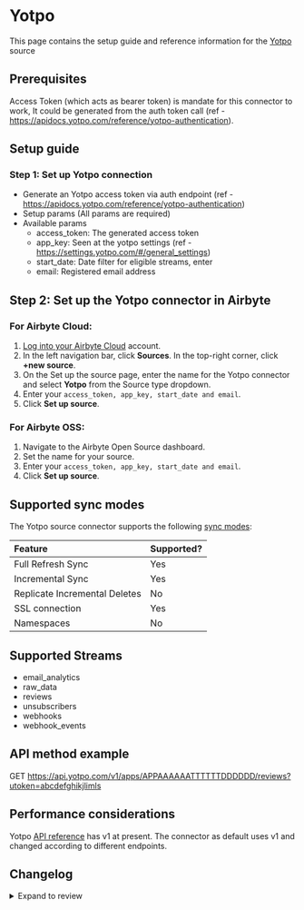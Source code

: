 # Yotpo

This page contains the setup guide and reference information for the [Yotpo](https://apidocs.yotpo.com/reference/welcome) source

## Prerequisites

Access Token (which acts as bearer token) is mandate for this connector to work, It could be generated from the auth token call (ref - https://apidocs.yotpo.com/reference/yotpo-authentication).

## Setup guide

### Step 1: Set up Yotpo connection

- Generate an Yotpo access token via auth endpoint (ref - https://apidocs.yotpo.com/reference/yotpo-authentication)
- Setup params (All params are required)
- Available params
  - access_token: The generated access token
  - app_key: Seen at the yotpo settings (ref - https://settings.yotpo.com/#/general_settings)
  - start_date: Date filter for eligible streams, enter
  - email: Registered email address

## Step 2: Set up the Yotpo connector in Airbyte

### For Airbyte Cloud:

1. [Log into your Airbyte Cloud](https://cloud.airbyte.io/workspaces) account.
2. In the left navigation bar, click **Sources**. In the top-right corner, click **+new source**.
3. On the Set up the source page, enter the name for the Yotpo connector and select **Yotpo** from the Source type dropdown.
4. Enter your `access_token, app_key, start_date and email`.
5. Click **Set up source**.

### For Airbyte OSS:

1. Navigate to the Airbyte Open Source dashboard.
2. Set the name for your source.
3. Enter your `access_token, app_key, start_date and email`.
4. Click **Set up source**.

## Supported sync modes

The Yotpo source connector supports the following [sync modes](https://docs.airbyte.com/cloud/core-concepts#connection-sync-modes):

| Feature                       | Supported? |
| :---------------------------- | :--------- |
| Full Refresh Sync             | Yes        |
| Incremental Sync              | Yes        |
| Replicate Incremental Deletes | No         |
| SSL connection                | Yes        |
| Namespaces                    | No         |

## Supported Streams

- email_analytics
- raw_data
- reviews
- unsubscribers
- webhooks
- webhook_events

## API method example

GET https://api.yotpo.com/v1/apps/APPAAAAAATTTTTTDDDDDD/reviews?utoken=abcdefghikjlimls

## Performance considerations

Yotpo [API reference](https://api.yotpo.com/v1/) has v1 at present. The connector as default uses v1 and changed according to different endpoints.

## Changelog

<details>
  <summary>Expand to review</summary>

| Version | Date       | Pull Request                                            | Subject        |
| :------ | :--------- | :------------------------------------------------------ | :------------- |
| 0.2.1 | 2025-04-13 | [47597](https://github.com/airbytehq/airbyte/pull/47597) | Update dependencies |
| 0.2.0 | 2024-08-26 | [44780](https://github.com/airbytehq/airbyte/pull/44780) | Refactor connector to manifest-only format |
| 0.1.14 | 2024-08-24 | [44661](https://github.com/airbytehq/airbyte/pull/44661) | Update dependencies |
| 0.1.13 | 2024-08-17 | [44254](https://github.com/airbytehq/airbyte/pull/44254) | Update dependencies |
| 0.1.12 | 2024-08-12 | [43891](https://github.com/airbytehq/airbyte/pull/43891) | Update dependencies |
| 0.1.11 | 2024-08-10 | [43658](https://github.com/airbytehq/airbyte/pull/43658) | Update dependencies |
| 0.1.10 | 2024-08-03 | [43198](https://github.com/airbytehq/airbyte/pull/43198) | Update dependencies |
| 0.1.9 | 2024-07-27 | [42610](https://github.com/airbytehq/airbyte/pull/42610) | Update dependencies |
| 0.1.8 | 2024-07-20 | [42275](https://github.com/airbytehq/airbyte/pull/42275) | Update dependencies |
| 0.1.7 | 2024-07-13 | [41815](https://github.com/airbytehq/airbyte/pull/41815) | Update dependencies |
| 0.1.6 | 2024-07-10 | [41444](https://github.com/airbytehq/airbyte/pull/41444) | Update dependencies |
| 0.1.5 | 2024-07-09 | [41250](https://github.com/airbytehq/airbyte/pull/41250) | Update dependencies |
| 0.1.4 | 2024-07-06 | [40795](https://github.com/airbytehq/airbyte/pull/40795) | Update dependencies |
| 0.1.3 | 2024-06-25 | [40488](https://github.com/airbytehq/airbyte/pull/40488) | Update dependencies |
| 0.1.2 | 2024-06-21 | [39945](https://github.com/airbytehq/airbyte/pull/39945) | Update dependencies |
| 0.1.1 | 2024-05-20 | [38390](https://github.com/airbytehq/airbyte/pull/38390) | [autopull] base image + poetry + up_to_date |
| 0.1.0   | 2023-04-14 | [Init](https://github.com/airbytehq/airbyte/pull/25532) | Initial commit |

</details>
